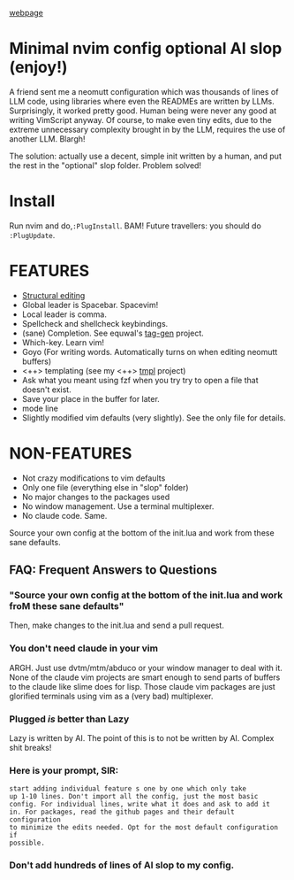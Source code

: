 [webpage](https://therealtruex.com/posts/Minimal-nvim-config-optional-AI-slop-enjoy)
# Minimal nvim config optional AI slop (enjoy!)

A friend sent me a neomutt configuration which was thousands of lines
of LLM code, using libraries where even the READMEs are written by
LLMs. Surprisingly, it worked pretty good. Human being were never any
good at writing VimScript anyway. Of course, to make even tiny edits,
due to the extreme unnecessary complexity brought in by the LLM, requires
the use of another LLM. Blargh!

The solution: actually use a decent, simple init written by a human,
and put the rest in the "optional" slop folder. Problem solved!

# Install

Run nvim and do,`:PlugInstall`. BAM! Future travellers: you should do `:PlugUpdate`.

# FEATURES

- [Structural editing](http://danmidwood.com/content/2014/11/21/animated-paredit.html)
- Global leader is Spacebar. Spacevim!
- Local leader is comma.
- Spellcheck and shellcheck keybindings.
- (sane) Completion. See equwal's [tag-gen](https://github.com/equwal/tag-gen) project.
- Which-key. Learn vim!
- Goyo (For writing words. Automatically turns on when editing neomutt buffers)
- <++> templating (see my <++> [tmpl](https://therealtruex.com/posts/tmpl-insanely-simple-templates) project)
- Ask what you meant using fzf when you try try to open a file that doesn't exist.
- Save your place in the buffer for later.
- mode line
- Slightly modified vim defaults (very slightly). See the only file for details.

# NON-FEATURES
- Not crazy modifications to vim defaults
- Only one file (everything else in "slop" folder)
- No major changes to the packages used
- No window management. Use a terminal multiplexer.
- No claude code. Same.

Source your own config at the bottom of the init.lua and work from these sane defaults. 

## FAQ: Frequent Answers to Questions

### "Source your own config at the bottom of the init.lua and work froM these sane defaults"

Then, make changes to the init.lua and send a pull request.

### You don't need claude in your vim

ARGH. Just use dvtm/mtm/abduco or your window manager to deal with
it. None of the claude vim projects are smart enough to send parts of
buffers to the claude like slime does for lisp. Those claude vim packages
are just glorified terminals using vim as a (very bad) multiplexer.

### Plugged *is* better than Lazy

Lazy is written by AI. The point of this is to not be written by
AI. Complex shit breaks!

### Here is your prompt, SIR:

```
start adding individual feature s one by one which only take
up 1-10 lines. Don't import all the config, just the most basic
config. For individual lines, write what it does and ask to add it
in. For packages, read the github pages and their default configuration
to minimize the edits needed. Opt for the most default configuration if
possible.
```

### Don't add hundreds of lines of AI slop to my config.
